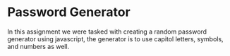 <h1>Password Generator</h1>

<p>In this assignment we were tasked with creating a random password generator using javascript, the generator is to use capitol letters, symbols, and numbers as well.</p>
